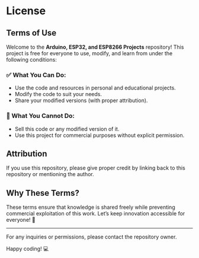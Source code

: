 # License

## Terms of Use

Welcome to the **Arduino, ESP32, and ESP8266 Projects** repository! This project is free for everyone to use, modify, and learn from under the following conditions:

### ✅ What You Can Do:
- Use the code and resources in personal and educational projects.
- Modify the code to suit your needs.
- Share your modified versions (with proper attribution).

### 🚫 What You Cannot Do:
- Sell this code or any modified version of it.
- Use this project for commercial purposes without explicit permission.

## Attribution
If you use this repository, please give proper credit by linking back to this repository or mentioning the author.

## Why These Terms?
These terms ensure that knowledge is shared freely while preventing commercial exploitation of this work. Let’s keep innovation accessible for everyone! 🌟

---

For any inquiries or permissions, please contact the repository owner.

Happy coding! 💻

